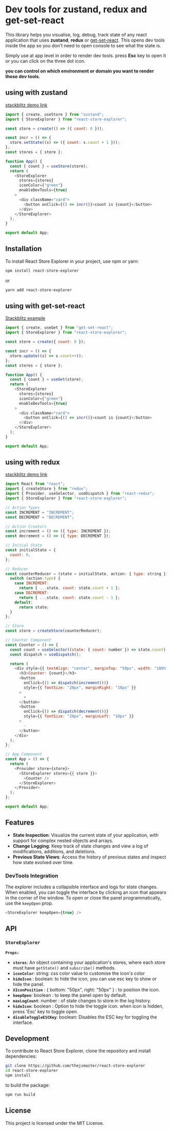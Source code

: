 # Dev tools for zustand, redux and get-set-react

This library helps you visualise, log, debug, track state of any react application that uses **zustand**, **redux** or [get-set-react](https://www.npmjs.com/package/get-set-react). This opens dev tools inside the app so you don't need to open console to see what the state is.

Simply use **<StoreExplorer />** at app level in order to render dev tools. press **Esc** key to open it or you can click on the three dot icon.

**you can control on which environment or domain you want to render these dev tools.**

## using with zustand

[stackblitz demo link](https://stackblitz.com/edit/vitejs-vite-3nn61v?file=src%2FApp.tsx)

```javascript
import { create, useStore } from "zustand";
import { StoreExplorer } from "react-store-explorer";

const store = create(() => ({ count: 0 }));

const incr = () => {
  store.setState((s) => ({ count: s.count + 1 }));
};
const stores = { store };

function App() {
  const { count } = useStore(store);
  return (
    <StoreExplorer
      stores={stores}
      iconColor={"green"}
      enableDevTools={true}
    >
      <div className="card">
        <button onClick={() => incr()}>count is {count}</button>
      </div>
    </StoreExplorer>
  );
}

export default App;
```

## Installation

To install React Store Explorer in your project, use npm or yarn:

```bash
npm install react-store-explorer
```

or

```bash
yarn add react-store-explorer
```

## using with get-set-react

[Stackblitz example](https://stackblitz.com/edit/vitejs-vite-y9jndics?file=src%2FApp.tsx)

```javascript
import { create, useGet } from "get-set-react";
import { StoreExplorer } from "react-store-explorer";

const store = create({ count: 0 });

const incr = () => {
  store.update((s) => s.count++));
};
const stores = { store };

function App() {
  const { count } = useGet(store);
  return (
    <StoreExplorer
      stores={stores}
      iconColor={"green"}
      enableDevTools={true}
    >
      <div className="card">
        <button onClick={() => incr()}>count is {count}</button>
      </div>
    </StoreExplorer>
  );
}

export default App;
```

## using with redux

[stackblitz demo link](https://stackblitz.com/edit/vitejs-vite-jqw6dq?file=src%2FApp.tsx)

```javascript
import React from "react";
import { createStore } from "redux";
import { Provider, useSelector, useDispatch } from "react-redux";
import { StoreExplorer } from "react-store-explorer";

// Action Types
const INCREMENT = "INCREMENT";
const DECREMENT = "DECREMENT";

// Action Creators
const increment = () => ({ type: INCREMENT });
const decrement = () => ({ type: DECREMENT });

// Initial State
const initialState = {
  count: 0,
};

// Reducer
const counterReducer = (state = initialState, action: { type: string }) => {
  switch (action.type) {
    case INCREMENT:
      return { ...state, count: state.count + 1 };
    case DECREMENT:
      return { ...state, count: state.count - 1 };
    default:
      return state;
  }
};

// Store
const store = createStore(counterReducer);

// Counter Component
const Counter = () => {
  const count = useSelector((state: { count: number }) => state.count);
  const dispatch = useDispatch();

  return (
    <div style={{ textAlign: "center", marginTop: "50px", width: "100%" }}>
      <h3>Counter: {count}</h3>
      <button
        onClick={() => dispatch(increment())}
        style={{ fontSize: "20px", marginRight: "10px" }}
      >
        +
      </button>
      <button
        onClick={() => dispatch(decrement())}
        style={{ fontSize: "20px", marginLeft: "10px" }}
      >
        -
      </button>
    </div>
  );
};

// App Component
const App = () => {
  return (
    <Provider store={store}>
      <StoreExplorer stores={{ store }}>
        <Counter />
      </StoreExplorer>
    </Provider>
  );
};

export default App;
```

## Features

- **State Inspection**: Visualize the current state of your application, with support for complex nested objects and arrays.
- **Change Logging**: Keep track of state changes and view a log of modifications, additions, and deletions.
- **Previous State Views**: Access the history of previous states and inspect how state evolved over time.

### DevTools Integration

The explorer includes a collapsible interface and logs for state changes. When enabled, you can toggle the interface by clicking an icon that appears in the corner of the window. To open or close the panel programmatically, use the `keepOpen` prop.

```javascript
<StoreExplorer keepOpen={true} />
```

## API

### `StoreExplorer`

**`Props:`**

- **`stores`**: An object containing your application's stores, where each store must have `getState()` and `subscribe()` methods.
- **`iconColor`**: string: css color value to customise the icon's color
- **`hideIcon`** : boolean: to hide the icon, you can use esc key to show or hide the panel.
- **`XIconPosition`** : { bottom: "50px", right: "50px" } : to position the icon.
- **`keepOpen`**: boolean : to keep the panel open by default.
- **`maxLogCount`**: number : of state changes to store in the log history.
- **`hideIcon`**: boolean : Option to hide the toggle icon. when icon is hidden, press 'Esc' key to toggle open.
- **`disableToggleESCKey`**: boolean: Disables the ESC key for toggling the interface.

## Development

To contribute to React Store Explorer, clone the repository and install dependencies:

```bash
git clone https://github.com/thejsmaster/react-store-explorer
cd react-store-explorer
npm install
```

to build the package:

```bash
npm run build
```

## License

This project is licensed under the MIT License.